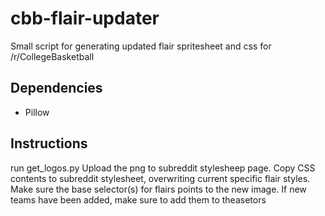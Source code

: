cbb-flair-updater
=================

Small script for generating updated flair spritesheet and css for /r/CollegeBasketball

Dependencies
------
* Pillow

Instructions
------
run get_logos.py
Upload the png to subreddit stylesheep page. Copy CSS contents to subreddit stylesheet, overwriting current specific flair styles. Make sure the base selector(s) for flairs points to the new image. If new teams have been added, make sure to add them to theasetors
